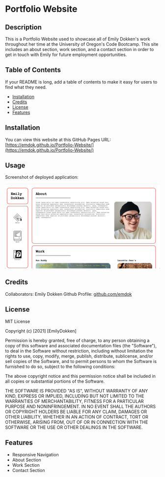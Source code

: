 # Portfolio Website

## Description
This is a Portfolio Website used to showcase all of Emily Dokken's work throughout her time at the University of Oregon's Code Bootcamp. This site includes an about section, work section, and a contact section in order to get in touch with Emily for future employment opportunities.

## Table of Contents

If your README is long, add a table of contents to make it easy for users to find what they need.
- [Installation](#installation)
- [Credits](#credits)
- [License](#license)
- [Features](#features)

## Installation

You can view this website at this GitHub Pages URL:
[https://emdok.github.io/Portfolio-Website/](https://emdok.github.io/Portfolio-Website/) 

## Usage

Screenshot of deployed application:

![Portfolio Website](assets/img/portfolio-page-image.jpg)


## Credits

Collaborators: Emily Dokken
Github Profile: [github.com/emdok](https://www.github.com/emdok)

## License

MIT License

Copyright (c) [2021] [EmilyDokken]

Permission is hereby granted, free of charge, to any person obtaining a copy
of this software and associated documentation files (the "Software"), to deal
in the Software without restriction, including without limitation the rights
to use, copy, modify, merge, publish, distribute, sublicense, and/or sell
copies of the Software, and to permit persons to whom the Software is
furnished to do so, subject to the following conditions:

The above copyright notice and this permission notice shall be included in all
copies or substantial portions of the Software.

THE SOFTWARE IS PROVIDED "AS IS", WITHOUT WARRANTY OF ANY KIND, EXPRESS OR
IMPLIED, INCLUDING BUT NOT LIMITED TO THE WARRANTIES OF MERCHANTABILITY,
FITNESS FOR A PARTICULAR PURPOSE AND NONINFRINGEMENT. IN NO EVENT SHALL THE
AUTHORS OR COPYRIGHT HOLDERS BE LIABLE FOR ANY CLAIM, DAMAGES OR OTHER
LIABILITY, WHETHER IN AN ACTION OF CONTRACT, TORT OR OTHERWISE, ARISING FROM,
OUT OF OR IN CONNECTION WITH THE SOFTWARE OR THE USE OR OTHER DEALINGS IN THE
SOFTWARE.

## Features

- Responsive Navigation
- About Section
- Work Section
- Contact Section
